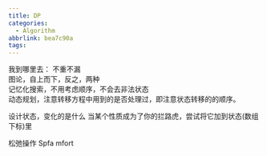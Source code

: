 ```yaml
---
title: DP
categories:
  - Algorithm
abbrlink: bea7c90a
tags:
---
```



我到哪里去： 不重不漏  
图论，自上而下，反之，两种  
记忆化搜索，不用考虑顺序，不会去非法状态  
动态规划，注意转移方程中用到的是否处理过，即注意状态转移的的顺序。  

设计状态，变化的是什么
当某个性质成为了你的拦路虎，尝试将它加到状态(数组下标)里

松弛操作
Spfa mfort
